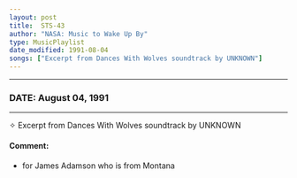 ```yaml
---
layout: post
title:  STS-43
author: "NASA: Music to Wake Up By"
type: MusicPlaylist
date_modified: 1991-08-04
songs: ["Excerpt from Dances With Wolves soundtrack by UNKNOWN"]
---
```


----
### DATE: August 04, 1991
----
✧ Excerpt from Dances With Wolves soundtrack by UNKNOWN

#### Comment:
* for James Adamson who is from Montana



<br/>
<center>
	<a target="_blank"
	   href="https://twitter.com/intent/tweet?hashtags=Space,NASA,Playlist,NASAWakeupCalls,SpaceProgram&text={{ page.author}}, '{{ page.songs.first }}' {{ page.title }}, {{ page.date | date: '%B %d, %Y' }}. {{ site.url }}{{ page.url }}&via=nasawakeupcalls"><i class="fab fa-twitter" alt="Tweet this page" style="font-size: 1.3em;"></i></a>
	&nbsp; 	<i class="fas fa-user-astronaut" style="font-size: 1.5em;"></i> &nbsp;
    <a type="amzn" search="'Excerpt from Dances With Wolves soundtrack by UNKNOWN'" category="popular music">
    <i class="fab fa-amazon" style="font-size: 1.3em;"></i></a>
</center>
